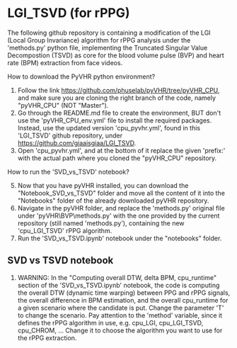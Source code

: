 # LGI_TSVD (for rPPG) 

The following github repository is containing a modification of the LGI (Local Group Invariance) algorithm for rPPG analysis under the 'methods.py' python file, implementing the Truncated Singular Value Decompostion (TSVD) as core for the blood volume pulse (BVP) and heart rate (BPM) extraction from face videos. 



How to download the PyVHR python environment?

1) Follow the link https://github.com/phuselab/pyVHR/tree/pyVHR_CPU, and make sure you are cloning the right branch of the code, namely "pyVHR_CPU" (NOT "Master").
2) Go through the README.md file to create the environment, BUT don't use the 'pyVHR_CPU_env.yml' file to install the required packages. Instead, use the updated version  'cpu_pyvhr.yml', found in this 'LGI_TSVD' github repository, under https://github.com/giaaisgiaa/LGI_TSVD.
3) Open 'cpu_pyvhr.yml', and at the bottom of it replace the given 'prefix:' with the actual path where you cloned the "pyVHR_CPU" repository.

How to run the 'SVD_vs_TSVD' notebook?

5) Now that you have pyVHR installed, you can download the "Notebook_SVD_vs_TSVD" folder and move all the content of it into the "Notebooks" folder of the already downloaded pyVHR repository.
6) Navigate in the pyVHR folder, and replace the 'methods.py' original file under 'pyVHR\BVP\methods.py' with the one provided by the current repository (still named 'methods.py'), containing the new 'cpu_LGI_TSVD' rPPG algorithm.
7) Run the 'SVD_vs_TSVD.ipynb' notebook under the "notebooks" folder.

## SVD vs TSVD notebook

1) WARNING:
In the "Computing overall DTW, delta BPM, cpu_runtime" section of the 'SVD_vs_TSVD.ipynb' notebook, the code is computing the overall DTW (dynamic time warping) between PPG and rPPG signals, the overall difference in BPM estimation, and the overall cpu_runtime for a given scenario where the candidate is put. Change the parameter 'T' to change the scenario. Pay attention to the 'method' variable, since it defines the rPPG algorithm in use, e.g. cpu_LGI, cpu_LGI_TSVD, cpu_CHROM, ... Change it to choose the algorithm you want to use for the rPPG extraction.
